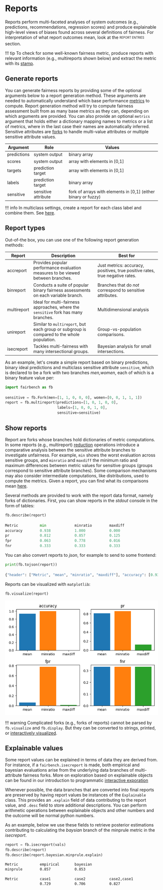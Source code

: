 # Reports

Reports perform multi-faceted analyses of system outcomes
(e.g., predictions, recommendations, regression scores)
and produce explainable high-level views of biases found
across several definitions of fairness. For interpretation
of what report outcomes mean, 
look at the <sub><sup>REPORT ENTRIES</sup></sub> section.


!!! tip
    To check for some well-known fairness metric, 
    produce reports with
    relevant information (e.g., multireports shown below)
    and extract the metric with its [stamp](../advanced/modelcards.md#stamps).

## Generate reports

You can generate fairness reports by providing some
of the optional arguments below to a report
generation method. These arguments are needed to automatically
understand which base
performance [metrics](../record/metrics.md) to compute.
Report generation method will try to compute fairness
assessment built from as many base metrics as they can,
depending on which arguments are provided.
You can also provide an optional `metrics`
argument that holds either 
a dictionary mapping names to metrics
or a list of metrics, where
in the last case their names are automatically inferred.
Sensitive attributes are [forks](forks.md)
to handle multi-value attributes or multiple
sensitive attribute values. 

| Argument    | Role                | Values                                                         |
|-------------|---------------------|----------------------------------------------------------------|
| predictions | system output       | binary array                                                   |
| scores      | system output       | array with elements in [0,1]                                   |
| targets     | prediction target   | array with elements in [0,1]                                   |      
| labels      | prediction target   | binary array                                                   | 
| sensitive   | sensitive attribute | fork of arrays with elements in [0,1] (either binary or fuzzy) |

!!! info
    In multiclass settings, create a report for
    each class label and combine them. See [here](interactive.md).

## Report types

Out-of-the box, you can use one of the following
report generation methods:

| Report      | Description                                                                                   | Best for                                                                     |
|-------------|-----------------------------------------------------------------------------------------------|------------------------------------------------------------------------------|
| accreport   | Provides popular performance evaluation measures to be viewed between branches.               | Just metrics: accuracy, positives, true positive rates, true negative rates. |
| binreport   | Conducts a suite of popular binary fairness assessments on each variable branch.               | Branches that do *not* correspond to sensitive attributes.                   |
| multireport | Ideal for multi-fairness approaches, where the `sensitive` fork has many branches.             | Multidimensional analysis                                                    |
| unireport   | Similar to `multireport`, but each group or subgroup is compared to the whole population.      | Group-vs-population comparisons.                                             |
| isecreport  | Tackles multi-fairness with many intersectional groups.                                        | Bayesian analysis for small intersections.                                   |

As an example, let's create a simple report
based on binary predictions, binary
ideal predictions and multiclass
sensitive attribute `sensitive`, which is
declared to be a fork with two branches
*men,women*, each of which is a binary
feature value per:

```python
import fairbench as fb

sensitive = fb.Fork(men=[1, 1, 0, 0, 0], women=[0, 0, 1, 1, 1])
report = fb.multireport(predictions=[1, 0, 1, 0, 0], 
                        labels=[1, 0, 0, 1, 0], 
                        sensitive=sensitive)
```


## Show reports

Report are forks whose branches hold dictionaries of
metric computations. In some reports (e.g., multireport)
[reduction](../advanced/manipulation.md)
operations introduce a comparative analysis
between the sensitive attribute branches to investigate
unfairness. For example, `min` shows the worst evaluation
across sensitive groups, 
and `minratio` and `maxdiff` the minimum ratio
and maximum differences between metric values for 
sensitive groups (groups correspond to sensitive 
attribute branches). Some comparison mechanisms
may also consider intermediate computations, like
distributions, used to compute the metrics.
Given a report, you can find what its comparisons mean
[here](../record/comparisons.md).

Several methods are provided to
work with the report data format, namely 
forks of dictionaries. First, you can show 
reports in the *stdout* console in the form
of tables:

```python
fb.describe(report)  

Metric          min             minratio        maxdiff        
accuracy        0.938           1.000           0.000          
pr              0.812           0.857           0.125          
fpr             0.063           0.778           0.016          
fnr             0.333           0.333           0.333  
```

You can also convert reports to *json*, for example 
to send to some frontend:

```python
print(fb.tojson(report))

{"header": ["Metric", "mean", "minratio", "maxdiff"], "accuracy": [0.9375, 1.0, 0.0], "pr": [0.8125, 0.8571428571428571, 0.125], "fpr": [0.06349206349206349, 0.7777777777777778, 0.015873015873015872], "fnr": [0.3333333333333333, 0.3333333333333333, 0.33333333333333337]}
```

Reports can be visualized  with `matplotlib`:
```python
fb.visualize(report)
```


![report example](reports.png)

!!! warning 
    Complicated forks (e.g., forks of reports)
    cannot be parsed by `fb.visualize` and `fb.display`.
    But they can be converted to strings, printed, 
    or [interactively visualized](interactive.md).


## Explainable values

Some report values can be explained 
in terms of data they are derived from.
For instance, if a `fairbench.isecreport` is made, both
empirical and bayesian evaluations arise from the underlying
data branches of multi-attribute fairness forks. More 
on exploration based on explainable objects can be found in
our introduction to programmatic [interactive exporation](interactive.md)

Whenever possible, the data branches that are converted
into final reports are preserved by having report values
be instances of the `Explainable` class.
This provides an `.explain` field of data contributing
to the report value, and `.desc` field to store additional 
descriptions. You can perform arithmetic operations
between explainable objects and other numbers and the
outcome will be normal python numbers.

As an example, below we use these fields
to retrieve posterior estimations contributing to
calculating the *baysian* branch of the minprule
metric in the *isecreport*. 

```python
report = fb.isecreport(vals)
fb.describe(report)
fb.describe(report.bayesian.minprule.explain)
```
```
Metric          empirical       bayesian       
minprule        0.857           0.853          

Metric          case1           case2           case2,case1    
                0.729           0.706           0.827     
```
